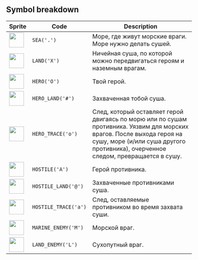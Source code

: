 <meta charset="UTF-8">

## Symbol breakdown
| Sprite | Code | Description |
| -------- | -------- | -------- |
|<img src="/codenjoy-contest/resources/xonix/sprite/sea.png" style="width:40px;" /> | `SEA('.')` | Море, где живут морские враги. Море нужно делать сушей. | 
|<img src="/codenjoy-contest/resources/xonix/sprite/land.png" style="width:40px;" /> | `LAND('X')` | Ничейная суша, по которой можно передвигаться героям и наземным врагам. | 
|<img src="/codenjoy-contest/resources/xonix/sprite/hero.png" style="width:40px;" /> | `HERO('O')` | Твой герой. | 
|<img src="/codenjoy-contest/resources/xonix/sprite/hero_land.png" style="width:40px;" /> | `HERO_LAND('#')` | Захваченная тобой суша. | 
|<img src="/codenjoy-contest/resources/xonix/sprite/hero_trace.png" style="width:40px;" /> | `HERO_TRACE('o')` | След, который оставляет герой двигаясь по морю или по сушам противника. Уязвим для морских врагов. После выхода героя на сушу, море (и/или суша другого противника), очерченное следом, превращается в сушу. | 
|<img src="/codenjoy-contest/resources/xonix/sprite/hostile.png" style="width:40px;" /> | `HOSTILE('A')` | Герой противника. | 
|<img src="/codenjoy-contest/resources/xonix/sprite/hostile_land.png" style="width:40px;" /> | `HOSTILE_LAND('@')` | Захваченные противниками суша. | 
|<img src="/codenjoy-contest/resources/xonix/sprite/hostile_trace.png" style="width:40px;" /> | `HOSTILE_TRACE('a')` | След, оставляемые противником во время захвата суши. | 
|<img src="/codenjoy-contest/resources/xonix/sprite/marine_enemy.png" style="width:40px;" /> | `MARINE_ENEMY('M')` | Морской враг. | 
|<img src="/codenjoy-contest/resources/xonix/sprite/land_enemy.png" style="width:40px;" /> | `LAND_ENEMY('L')` | Сухопутный враг. | 
